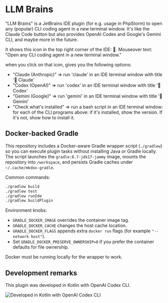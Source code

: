 # LLM Brains

"LLM Brains" is a JetBrains IDE plugin (for e.g. usage in PhpStorm) to open any (popular) CLI coding agent in a new terminal window.
It's like the Claude Code button but also provides OpenAI Codex and Google's Gemini CLI, and maybe more in the future.

It shows this icon in the top right corner of the IDE: 🫴. Mouseover text: "Open any CLI coding agent in a new terminal window."

when you click on that icon, gives you the following options:

* "Claude (Anthropic)" ⇒ run 'claude' in an IDE terminal window with title '🫴 Claude'
* "Codex (OpenAI)" ⇒ run 'codex' in an IDE terminal window with title '🫴 Codex'
* "Gemini (Google)" ⇒ run 'gemini' in an IDE terminal window with title '🫴 Gemini'
* "Check what's installed" ⇒ run a bash script in an IDE terminal window: for each of the CLI programs above: if it's installed, show the version. If it's not, show how to install it.


## Docker-backed Gradle

This repository includes a Docker-aware Gradle wrapper script (`./gradlew`) so you can execute plugin tasks without installing Java or Gradle locally. The script launches the `gradle:8.7-jdk17-jammy` image, mounts the repository into `/workspace`, and persists Gradle caches under `~/.cache/mkdox-gradle`.

Common commands:

```bash
./gradlew build
./gradlew test
./gradlew runIde
./gradlew buildPlugin
```

Environment knobs:

- `GRADLE_DOCKER_IMAGE` overrides the container image tag.
- `GRADLE_DOCKER_CACHE` changes the host cache location.
- `GRADLE_DOCKER_FLAGS` appends extra `docker run` flags (for example `"--network host"`).
- Set `GRADLE_DOCKER_PRESERVE_OWNERSHIP=0` if you prefer the container defaults for file ownership.

Docker must be running locally for the wrapper to work.


## Development remarks

This plugin was developed in Kotlin with OpenAI Codex CLI. 

![Developed in Kotlin with OpenAI Codex CLI](https://img.shields.io/badge/Developed_with-🫴_Codex_CLI-orange)